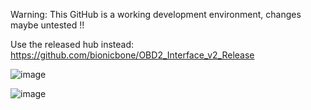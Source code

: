 Warning: This GitHub is a working development environment, changes maybe untested !!

Use the released hub instead: https://github.com/bionicbone/OBD2_Interface_v2_Release


![image](https://github.com/user-attachments/assets/3ae72331-d8d0-4d36-a0a4-7c22be7ce191)

![image](https://github.com/user-attachments/assets/339de6e7-3e01-4e95-90b1-b60efdcef812)
